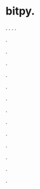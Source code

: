 # bitpy.
.
.
.
.












.






















































.
























.



























.

















































































.































































.































































































.















.


































































.
























































































.




.






.















.
